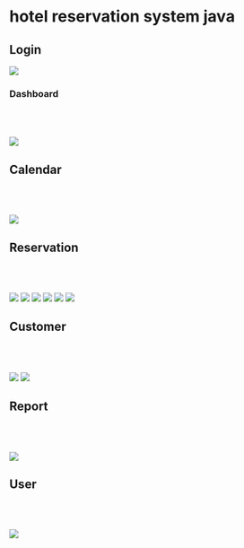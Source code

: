 # hotel reservation system java

  <h2>Login</h2> 

<image src="https://i.imgur.com/n3Ac0pC.jpg">

  <h3>Dashboard </h3> 
  <br><br><br>

<image src="https://i.imgur.com/SEj12un.jpg">

  <h2>Calendar</h2> 
  <br><br><br>
  
  

<image src="https://i.imgur.com/TVB55x1.jpg?1>">

  <h2>Reservation</h2> 
  <br><br><br>
  
  
  
<image src="https://i.imgur.com/YyrIRTw.jpg">

<image src="https://i.imgur.com/pJIRbXY.jpg?1">

<image src="https://i.imgur.com/uTL10qW.jpg">

<image src="https://i.imgur.com/bjDcbbj.jpg?1">

<image src="https://i.imgur.com/dvxxAXY.jpg">

<image src="https://i.imgur.com/0Uwpnh6.jpg?1">

  <h2>Customer</h2> 
  <br><br><br>
  
  
<image src="https://i.imgur.com/HiPwSzo.jpg">

<image src="https://i.imgur.com/7pTYVC7.jpg">

  <h2>Report</h2> 
  <br><br><br>
  
  
<image src="https://i.imgur.com/xZr7nmI.jpg?1">

  <h2>User</h2> 
  <br><br><br>
  
 <image src="https://i.imgur.com/yHBqDSj.jpg">
